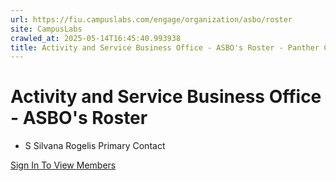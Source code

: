 ```yaml
---
url: https://fiu.campuslabs.com/engage/organization/asbo/roster
site: CampusLabs
crawled_at: 2025-05-14T16:45:40.993938
title: Activity and Service Business Office - ASBO's Roster - Panther Connect
---
```


#  Activity and Service Business Office - ASBO's Roster 
  * S
Silvana Rogelis
Primary Contact


[Sign In To View Members](https://fiu.campuslabs.com/engage/account/login?returnUrl=/engage/organization/asbo/roster)

